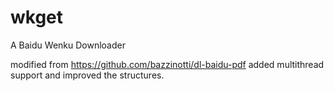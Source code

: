 # wkget
A Baidu Wenku Downloader

modified from https://github.com/bazzinotti/dl-baidu-pdf
added multithread support and improved the structures.
